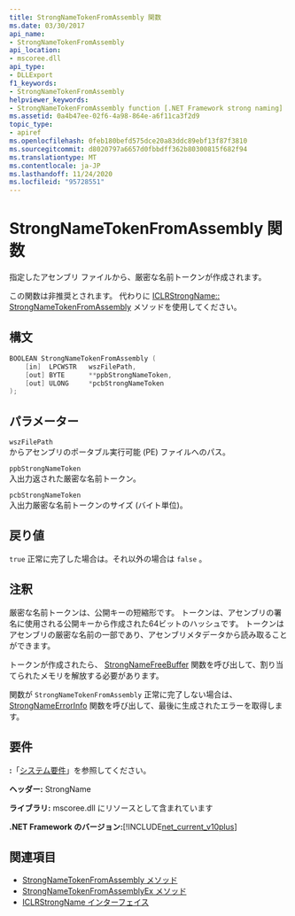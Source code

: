```yaml
---
title: StrongNameTokenFromAssembly 関数
ms.date: 03/30/2017
api_name:
- StrongNameTokenFromAssembly
api_location:
- mscoree.dll
api_type:
- DLLExport
f1_keywords:
- StrongNameTokenFromAssembly
helpviewer_keywords:
- StrongNameTokenFromAssembly function [.NET Framework strong naming]
ms.assetid: 0a4b47ee-02f6-4a98-864e-a6f11ca3f2d9
topic_type:
- apiref
ms.openlocfilehash: 0feb180befd575dce20a83ddc89ebf13f87f3810
ms.sourcegitcommit: d8020797a6657d0fbbdff362b80300815f682f94
ms.translationtype: MT
ms.contentlocale: ja-JP
ms.lasthandoff: 11/24/2020
ms.locfileid: "95728551"
---
```

# <a name="strongnametokenfromassembly-function"></a>StrongNameTokenFromAssembly 関数

指定したアセンブリ ファイルから、厳密な名前トークンが作成されます。  
  
 この関数は非推奨とされます。 代わりに [ICLRStrongName:: StrongNameTokenFromAssembly](../hosting/iclrstrongname-strongnametokenfromassembly-method.md) メソッドを使用してください。  
  
## <a name="syntax"></a>構文  
  
```cpp  
BOOLEAN StrongNameTokenFromAssembly (  
    [in]  LPCWSTR   wszFilePath,  
    [out] BYTE      **ppbStrongNameToken,  
    [out] ULONG     *pcbStrongNameToken  
);  
```  
  
## <a name="parameters"></a>パラメーター  

 `wszFilePath`  
 からアセンブリのポータブル実行可能 (PE) ファイルへのパス。  
  
 `ppbStrongNameToken`  
 入出力返された厳密な名前トークン。  
  
 `pcbStrongNameToken`  
 入出力厳密な名前トークンのサイズ (バイト単位)。  
  
## <a name="return-value"></a>戻り値  

 `true` 正常に完了した場合は。それ以外の場合は `false` 。  
  
## <a name="remarks"></a>注釈  

 厳密な名前トークンは、公開キーの短縮形です。 トークンは、アセンブリの署名に使用される公開キーから作成された64ビットのハッシュです。 トークンはアセンブリの厳密な名前の一部であり、アセンブリメタデータから読み取ることができます。  
  
 トークンが作成されたら、 [StrongNameFreeBuffer](strongnamefreebuffer-function.md) 関数を呼び出して、割り当てられたメモリを解放する必要があります。  
  
 関数が `StrongNameTokenFromAssembly` 正常に完了しない場合は、 [StrongNameErrorInfo](strongnameerrorinfo-function.md) 関数を呼び出して、最後に生成されたエラーを取得します。  
  
## <a name="requirements"></a>要件  

 **:**「[システム要件](../../get-started/system-requirements.md)」を参照してください。  
  
 **ヘッダー:** StrongName  
  
 **ライブラリ:** mscoree.dll にリソースとして含まれています  
  
 **.NET Framework のバージョン:**[!INCLUDE[net_current_v10plus](../../../../includes/net-current-v10plus-md.md)]  
  
## <a name="see-also"></a>関連項目

- [StrongNameTokenFromAssembly メソッド](../hosting/iclrstrongname-strongnametokenfromassembly-method.md)
- [StrongNameTokenFromAssemblyEx メソッド](../hosting/iclrstrongname-strongnametokenfromassemblyex-method.md)
- [ICLRStrongName インターフェイス](../hosting/iclrstrongname-interface.md)
